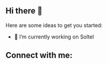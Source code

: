 ## Hi there 👋

Here are some ideas to get you started:

- 🔭 I’m currently working on Soltel
<!--
- 🌱 I’m currently learning ...
- 👯 I’m looking to collaborate on ...
- 🤔 I’m looking for help with ...
- 💬 Ask me about ...
- 📫 How to reach me: ...
- ⚡ Fun fact: ...
-->

## Connect with me:

<p align="left">
  <a href="https://www.linkedin.com/in/alan-sweere-segovia-developer/" target="_blank">
    <i class="devicon-linkedin-plain colored" style="height: 40px; width: 60px;" alt="Alan_Sweere"></i>
  </a>
</p>
